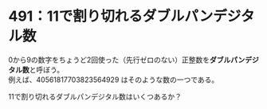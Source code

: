 # 491：11で割り切れるダブルパンデジタル数

0から9の数字をちょうど2回使った（先行ゼロのない）正整数を**ダブルパンデジタル数**と呼ぼう。\
例えば、40561817703823564929 はそのような数の一つである。

11で割り切れるダブルパンデジタル数はいくつあるか？
